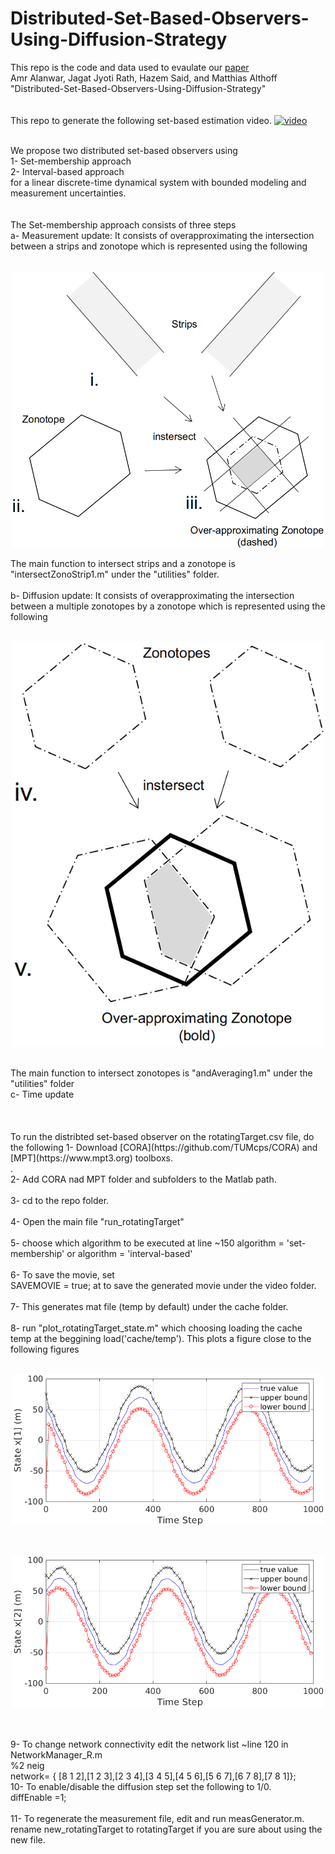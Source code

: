 # Distributed-Set-Based-Observers-Using-Diffusion-Strategy

This repo is the code and data used to evaulate our [paper](https://arxiv.org/abs/2003.10347)   <br />
Amr Alanwar, Jagat Jyoti Rath, Hazem Said, and Matthias Althoff "Distributed-Set-Based-Observers-Using-Diffusion-Strategy"<br />
<br />
<br />
This repo to generate the following set-based estimation video. 
[![video](https://img.youtube.com/vi/ioKRCaVxyOQ/0.jpg)](https://youtu.be/ioKRCaVxyOQ)

<br />
We propose two distributed set-based observers using <br />
1- Set-membership approach <br />
2- Interval-based approach <br />
 for a linear discrete-time dynamical system with bounded modeling and measurement uncertainties. <br />
<br />
<br />
The Set-membership approach consists of three steps <br />
a- Measurement update: It consists of overapproximating the intersection between a strips and zonotope which is represented using the following <br /> <br />
<p align="center">
<img
src="output/meas2.png"
raw=true
alt="Subject Pronouns"
width=500
/>
</p>
The main function to intersect strips and a zonotope is "intersectZonoStrip1.m" under the "utilities" folder.<br />
<br />
b- Diffusion update: It consists of overapproximating the intersection between a multiple zonotopes by a zonotope which is represented using the following <br /><br />
<p align="center">
<img
src="output/diff2.png"
raw=true
alt="Subject Pronouns"
width=500
/>
</p><br />
The main function to intersect zonotopes is "andAveraging1.m" under the "utilities" folder
<br />
c- Time update
<br />
<br />
<br />
<br />
To run the distribted set-based observer on the rotatingTarget.csv file, do the following
1- Download [CORA](https://github.com/TUMcps/CORA) and [MPT](https://www.mpt3.org) toolboxs.<br />.
<br />
2- Add CORA nad MPT folder and subfolders to the Matlab path.  <br />
<br />
3- cd to the repo folder.<br />
<br />
4- Open the main file "run_rotatingTarget" <br /> 
<br />
5- choose which algorithm to be executed at line ~150 algorithm = 'set-membership' or algorithm = 'interval-based'<br />
<br />
6- To save the movie, set<br />
SAVEMOVIE = true; 
at to save the generated movie under the video folder.<br />
<br />
7- This generates mat file (temp by default) under the cache folder. <br />
<br />
8- run "plot_rotatingTarget_state.m" which choosing loading the cache temp at the beggining load('cache/temp'). This plots a figure close to the following figures <br /> <br />
<p align="center">
<img
src="output/state_x1.png"
raw=true
alt="Subject Pronouns"
width=500
/>
</p><br />
<p align="center">
<img
src="output/state_x2.png"
raw=true
alt="Subject Pronouns"
width=500
/>
</p><br />
<br />
9- To change network connectivity edit the network list ~line 120 in NetworkManager_R.m<br />
%2 neig<br />
 network= { [8 1 2],[1 2 3],[2 3 4],[3 4 5],[4 5 6],[5 6 7],[6 7 8],[7 8 1]}; 
<br />
10- To enable/disable the diffusion step set the following to 1/0. <br />
diffEnable =1;<br />
<br />
11- To regenerate the measurement file, edit and run measGenerator.m. rename new_rotatingTarget to rotatingTarget if you are sure about using the new file.
<br />
